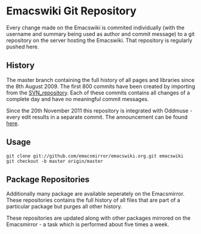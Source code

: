 # Emacswiki Git Repository

Every change made on the Emacswiki is commited individually (with the
username and summary being used as author and commit message) to a git
repository on the server hosting the Emacswiki.  That repository is
regularly pushed here.

## History

The master branch containing the full history of all pages and libraries
since the 8th August 2009. The first 800 commits have been created by
importing from the
[SVN_repository](http://www.emacswiki.org/emacs/SVN_repository).
Each of these commits contains all changes of a complete day and have no
meaningful commit messages.

Since the 20th November 2011 this repository is integrated with Oddmuse -
every edit results in a separate commit. The announcement can be found
[here](http://www.emacswiki.org/emacs/2011-11-04).

## Usage

    git clone git://github.com/emacsmirror/emacswiki.org.git emacswiki
    git checkout -b master origin/master

## Package Repositories

Additionally many package are available seperately on the Emacsmirror.
These repositories contains the full history of all files that are part
of a particular package but purges all other history.

These repositories are updated along with other packages mirrored on the
Emacsmirror - a task which is performed about five times a week.
